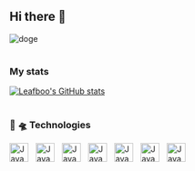 ## Hi there 👋

<!--
**leafboo/leafboo** is a ✨ _special_ ✨ repository because its `README.md` (this file) appears on your GitHub profile.

Here are some ideas to get you started:

- 🔭 I’m currently working on ...
- 🌱 I’m currently learning ...
- 👯 I’m looking to collaborate on ...
- 🤔 I’m looking for help with ...
- 💬 Ask me about ...
- 📫 How to reach me: ...
- 😄 Pronouns: ...
- ⚡ Fun fact: ...
-->

![doge](https://github.com/leafboo/leafboo/assets/110758056/ce67ff95-6c7f-427d-bdad-9458e6969169)

#

### My stats
[![Leafboo's GitHub stats](https://github-readme-stats.vercel.app/api?username=leafboo&show_icons=true&theme=tokyonight)](https://github.com/leafboo/github-readme-stats)


#

### :satellite: :flying_saucer: Technologies
<img align="left" alt="Java" width="33px" style="padding-right:10px;" src="https://cdn.jsdelivr.net/gh/devicons/devicon@latest/icons/javascript/javascript-original.svg" />

<img align="left" alt="Java" width="33px" style="padding-right:10px;" src="https://cdn.jsdelivr.net/gh/devicons/devicon@latest/icons/react/react-original.svg" />

<img align="left" alt="Java" width="33px" style="padding-right:10px;" src="https://cdn.jsdelivr.net/gh/devicons/devicon@latest/icons/typescript/typescript-original.svg" />

<img align="left" alt="Java" width="33px" style="padding-right:10px;" src="https://cdn.jsdelivr.net/gh/devicons/devicon@latest/icons/html5/html5-original.svg" />

<img align="left" alt="Java" width="33px" style="padding-right:10px;" src="https://cdn.jsdelivr.net/gh/devicons/devicon@latest/icons/css3/css3-original.svg" />

<img align="left" alt="Java" width="33px" style="padding-right:10px;" src="https://cdn.jsdelivr.net/gh/devicons/devicon@latest/icons/python/python-original.svg" />

<img align="left" alt="Java" width="33px" style="padding-right:10px;" src="https://cdn.jsdelivr.net/gh/devicons/devicon@latest/icons/php/php-original.svg" />
